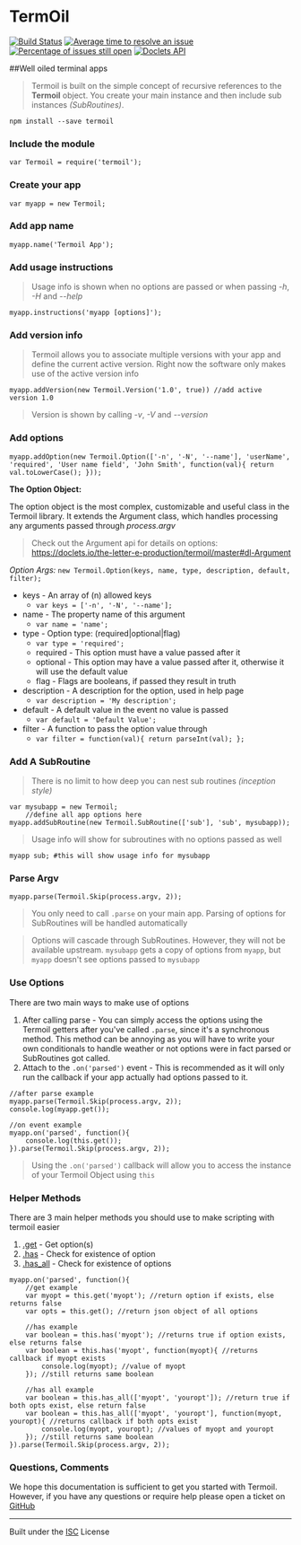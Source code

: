 TermOil
===================

[![Build Status](https://travis-ci.org/the-letter-e-production/termoil.svg?branch=master)](https://travis-ci.org/the-letter-e-production/termoil) [![Average time to resolve an issue](http://isitmaintained.com/badge/resolution/the-letter-e-production/termoil.svg)](http://isitmaintained.com/project/the-letter-e-production/Express-MVC "Average time to resolve an issue") [![Percentage of issues still open](http://isitmaintained.com/badge/open/the-letter-e-production/termoil.svg)](http://isitmaintained.com/project/the-letter-e-production/Express-MVC "Percentage of issues still open") [![Doclets API](https://img.shields.io/badge/doclets-api-blue.svg)](https://doclets.io/the-letter-e-production/termoil/master)


##Well oiled terminal apps

>Termoil is built on the simple concept of recursive references to the __Termoil__ object. You create your main instance and then include sub instances *(SubRoutines)*.

```
npm install --save termoil
```

### Include the module

```
var Termoil = require('termoil');
```

### Create your app

```
var myapp = new Termoil;
```
### Add app name

```
myapp.name('Termoil App');
```

### Add usage instructions

> Usage info is shown when no options are passed or when passing *-h*, *-H* and *--help*

```
myapp.instructions('myapp [options]');
```

### Add version info

> Termoil allows you to associate multiple versions with your app and define the current active version. Right now the software only makes use of the active version info

```
myapp.addVersion(new Termoil.Version('1.0', true)) //add active version 1.0
```

> Version is shown by calling *-v*, *-V* and *--version*

### Add options

```
myapp.addOption(new Termoil.Option(['-n', '-N', '--name'], 'userName', 'required', 'User name field', 'John Smith', function(val){ return val.toLowerCase(); }));
```

__The Option Object:__

The option object is the most complex, customizable and useful class in the Termoil library. It extends the Argument class, which handles processing any arguments passed through *process.argv*

> Check out the Argument api for details on options: https://doclets.io/the-letter-e-production/termoil/master#dl-Argument

*Option Args:* `new Termoil.Option(keys, name, type, description, default, filter);`

 - keys - An array of (n) allowed keys
    - `var keys = ['-n', '-N', '--name'];`
 - name - The property name of this argument
   - `var name = 'name';`
 - type - Option type: (required|optional|flag)
    - `var type = 'required';`
    - required - This option must have a value passed after it
    - optional - This option may have a value passed after it, otherwise it will use the default value
    - flag - Flags are booleans, if passed they result in truth
 - description - A description for the option, used in help page
    - `var description = 'My description';`
 - default - A default value in the event no value is passed
    - `var default = 'Default Value';`
 - filter - A function to pass the option value through
    - `var filter = function(val){ return parseInt(val); };`

 
### Add A SubRoutine

> There is no limit to how deep you can nest sub routines *(inception style)*

```
var mysubapp = new Termoil;
    //define all app options here
myapp.addSubRoutine(new Termoil.SubRoutine(['sub'], 'sub', mysubapp));
```
> Usage info will show for subroutines with no options passed as well

    myapp sub; #this will show usage info for mysubapp

### Parse Argv
```
myapp.parse(Termoil.Skip(process.argv, 2));
```
> You only need to call `.parse` on your main app. Parsing of options for SubRoutines will be handled automatically

> Options will cascade through SubRoutines. However, they will not be available upstream. `mysubapp` gets a copy of options from `myapp`, but `myapp` doesn't see options passed to `mysubapp`

### Use Options
There are two main ways to make use of options

1. After calling parse - You can simply access the options using the Termoil getters after you've called `.parse`, since it's a synchronous method. This method can be annoying as you will have to write your own conditionals to handle weather or not options were in fact parsed or SubRoutines got called.
2. Attach to the `.on('parsed')` event - This is recommended as it will only run the callback if your app actually had options passed to it.

```
//after parse example
myapp.parse(Termoil.Skip(process.argv, 2));
console.log(myapp.get());

//on event example
myapp.on('parsed', function(){
    console.log(this.get());
}).parse(Termoil.Skip(process.argv, 2));
```
> Using the `.on('parsed')` callback will allow you to access the instance of your Termoil Object using `this`

### Helper Methods
There are 3 main helper methods you should use to make scripting with termoil easier

1. [.get](https://doclets.io/the-letter-e-production/termoil/master#dl-Termoil-get) - Get option(s)
2. [.has](https://doclets.io/the-letter-e-production/termoil/master#dl-Termoil-has) - Check for existence of option
3. [.has_all](https://doclets.io/the-letter-e-production/termoil/master#dl-Termoil-has_all) - Check for existence of options

```
myapp.on('parsed', function(){
    //get example
    var myopt = this.get('myopt'); //return option if exists, else returns false
    var opts = this.get(); //return json object of all options

    //has example
    var boolean = this.has('myopt'); //returns true if option exists, else returns false
    var boolean = this.has('myopt', function(myopt){ //returns callback if myopt exists
        console.log(myopt); //value of myopt
    }); //still returns same boolean
    
    //has all example
    var boolean = this.has_all(['myopt', 'youropt']); //return true if both opts exist, else return false
    var boolean = this.has_all(['myopt', 'youropt'], function(myopt, youropt){ //returns callback if both opts exist
        console.log(myopt, youropt); //values of myopt and youropt
    }); //still returns same boolean
}).parse(Termoil.Skip(process.argv, 2));
```

### Questions, Comments
We hope this documentation is sufficient to get you started with Termoil. However, if you have any questions or require help please open a ticket on [GitHub](https://github.com/the-letter-e-production/termoil)


----------


Built under the [ISC](http://opensource.org/licenses/ISC) License
